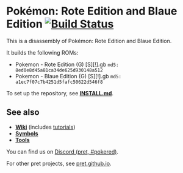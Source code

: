 # Pokémon: Rote Edition and Blaue Edition [![Build Status][ci-badge]][ci]

This is a disassembly of Pokémon: Rote Edition and Blaue Edition.

It builds the following ROMs:

* Pokemon - Rote Edition (G) [S][!].gb  `md5: 8ed0e8d45a81ca34de625d930148a512`
* Pokemon - Blaue Edition (G) [S][!].gb  `md5: a1ec7f07c7b4251d5fafc50622d546f8`

To set up the repository, see [**INSTALL.md**](INSTALL.md).


## See also

- [**Wiki**][wiki] (includes [tutorials][tutorials])
- [**Symbols**][symbols]
- [**Tools**][tools]

You can find us on [Discord (pret, #pokered)](https://discord.gg/d5dubZ3).

For other pret projects, see [pret.github.io](https://pret.github.io/).

[wiki]: https://github.com/pret/pokered/wiki
[tutorials]: https://github.com/pret/pokered/wiki/Tutorials
[symbols]: https://github.com/pret/pokered/tree/symbols
[tools]: https://github.com/pret/gb-asm-tools
[ci]: https://github.com/pret/pokered/actions
[ci-badge]: https://github.com/pret/pokered/actions/workflows/main.yml/badge.svg
